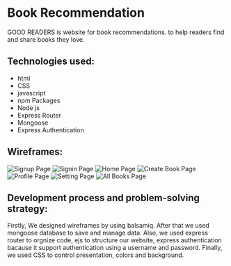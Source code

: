 # Book Recommendation 
GOOD READERS is website for book recommendations.  to help readers find and share books they love. 


## Technologies used:
- html
- CSS
- javascript
- npm Packages
- Node js
- Express Router
- Mongoose 
- Express Authentication



## Wireframes:
![Signup Page](public/READMEImages/Signup.png)
![Signin Page](public/READMEImages/signin.png)
![Home Page](public/READMEImages/homepage.png)
![Create Book Page](public/READMEImages/CreateBook.png)
![Profile Page](public/READMEImages/Profile.png)
![Setting Page](public/READMEImages/Setting.png)
![All Books Page](public/READMEImages/AllBooks.png)



## Development process and problem-solving strategy:
Firstly, We designed wireframes by using balsamiq. After that we used mongoose database to save and manage data. Also, we used express router to orgnize code, ejs to structure our website,  express authentication bacause it support authentication using a username and password. Finally, we used CSS to control presentation, colors and background.


